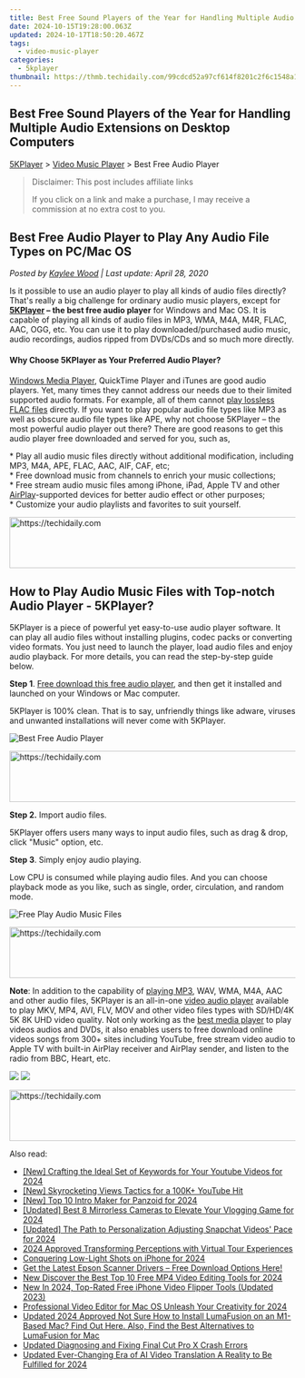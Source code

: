 ```yaml
---
title: Best Free Sound Players of the Year for Handling Multiple Audio Extensions on Desktop Computers
date: 2024-10-15T19:28:00.063Z
updated: 2024-10-17T18:50:20.467Z
tags:
  - video-music-player
categories:
  - 5kplayer
thumbnail: https://thmb.techidaily.com/99cdcd52a97cf614f8201c2f6c1548a1b624555fb8174bc800fefef62451d14a.jpg
---
```


## Best Free Sound Players of the Year for Handling Multiple Audio Extensions on Desktop Computers

[5KPlayer](https://tools.techidaily.com/5kplayer/products/) \> [Video Music Player](https://tools.techidaily.com/5kplayer/video-music-player/) \> Best Free Audio Player

>  Disclaimer: This post includes affiliate links
>
>  If you click on a link and make a purchase, I may receive a commission at no extra cost to you.
>

## Best Free Audio Player to Play Any Audio File Types on PC/Mac OS

 _Posted by [Kaylee Wood](https://www.quora.com/profile/Amanda-Hu-21) | Last update: April 28, 2020_

Is it possible to use an audio player to play all kinds of audio files directly? That's really a big challenge for ordinary audio music players, except for **[5KPlayer](https://tools.techidaily.com/5kplayer/products/) – the best free audio player** for Windows and Mac OS. It is capable of playing all kinds of audio files in MP3, WMA, M4A, M4R, FLAC, AAC, OGG, etc. You can use it to play downloaded/purchased audio music, audio recordings, audios ripped from DVDs/CDs and so much more directly. 

#### **Why Choose 5KPlayer as Your Preferred Audio Player?**

[Windows Media Player](https://tools.techidaily.com/5kplayer/video-music-player/), QuickTime Player and iTunes are good audio players. Yet, many times they cannot address our needs due to their limited supported audio formats. For example, all of them cannot [play lossless FLAC files](https://tools.techidaily.com/5kplayer/video-music-player/) directly. If you want to play popular audio file types like MP3 as well as obscure audio file types like APE, why not choose 5KPlayer – the most powerful audio player out there? There are good reasons to get this audio player free downloaded and served for you, such as,

\* Play all audio music files directly without additional modification, including MP3, M4A, APE, FLAC, AAC, AIF, CAF, etc;  
\* Free download music from channels to enrich your music collections;  
\* Free stream audio music files among iPhone, iPad, Apple TV and other [AirPlay](https://tools.techidaily.com/5kplayer/airplay/)\-supported devices for better audio effect or other purposes;  
\* Customize your audio playlists and favorites to suit yourself.

<!-- affiliate ads begin -->
<a href="https://aligracehair.sjv.io/c/5597632/1880944/19272" target="_top" id="1880944">
  <img src="//a.impactradius-go.com/display-ad/19272-1880944" border="0" alt="https://techidaily.com" width="728" height="90"/>
</a>
<img height="0" width="0" src="https://aligracehair.sjv.io/i/5597632/1880944/19272" style="position:absolute;visibility:hidden;" border="0" />
<!-- affiliate ads end -->

## How to Play Audio Music Files with Top-notch Audio Player - 5KPlayer?

5KPlayer is a piece of powerful yet easy-to-use audio player software. It can play all audio files without installing plugins, codec packs or converting video formats. You just need to launch the player, load audio files and enjoy audio playback. For more details, you can read the step-by-step guide below.

**Step 1**. [Free download this free audio player](https://tools.techidaily.com/5kplayer/products/), and then get it installed and launched on your Windows or Mac computer.

5KPlayer is 100% clean. That is to say, unfriendly things like adware, viruses and unwanted installations will never come with 5KPlayer.

![Best Free Audio Player](https://www.5kplayer.com/video-music-player/img/free-music-player.jpg) 

<!-- affiliate ads begin -->
<a href="https://laganoo.pxf.io/c/5597632/1657399/16446" target="_top" id="1657399">
  <img src="//a.impactradius-go.com/display-ad/16446-1657399" border="0" alt="https://techidaily.com" width="728" height="90"/>
</a>
<img height="0" width="0" src="https://laganoo.pxf.io/i/5597632/1657399/16446" style="position:absolute;visibility:hidden;" border="0" />
<!-- affiliate ads end -->

**Step 2.** Import audio files.

5KPlayer offers users many ways to input audio files, such as drag & drop, click "Music" option, etc. 

**Step 3**. Simply enjoy audio playing.

Low CPU is consumed while playing audio files. And you can choose playback mode as you like, such as single, order, circulation, and random mode.

![Free Play Audio Music Files](https://www.5kplayer.com/video-music-player/img/flac-music-player.jpg) 

<!-- affiliate ads begin -->
<a href="https://aligracehair.sjv.io/c/5597632/2115937/19272" target="_top" id="2115937">
  <img src="//a.impactradius-go.com/display-ad/19272-2115937" border="0" alt="https://techidaily.com" width="728" height="90"/>
</a>
<img height="0" width="0" src="https://aligracehair.sjv.io/i/5597632/2115937/19272" style="position:absolute;visibility:hidden;" border="0" />
<!-- affiliate ads end -->

**Note**: In addition to the capability of [playing MP3](https://tools.techidaily.com/5kplayer/video-music-player/), WAV, WMA, M4A, AAC and other audio files, 5KPlayer is an all-in-one [video audio player](https://tools.techidaily.com/5kplayer/video-music-player/) available to play MKV, MP4, AVI, FLV, MOV and other video files types with SD/HD/4K 5K 8K UHD video quality. Not only working as the [best media player](https://tools.techidaily.com/5kplayer/video-music-player/) to play videos audios and DVDs, it also enables users to free download online videos songs from 300+ sites including YouTube, free stream video audio to Apple TV with built-in AirPlay receiver and AirPlay sender, and listen to the radio from BBC, Heart, etc. 

[![](https://www.5kplayer.com/video-music-player/../button/freedownbackwin.png)](https://tools.techidaily.com/5kplayer/products/) [![](https://www.5kplayer.com/video-music-player/../button/freedownbackmac.png)](https://tools.techidaily.com/5kplayer/products/)

<!-- affiliate ads begin -->
<a href="https://appsumo.8odi.net/c/5597632/2130875/7443" target="_top" id="2130875">
  <img src="//a.impactradius-go.com/display-ad/7443-2130875" border="0" alt="https://techidaily.com" width="728" height="90"/>
</a>
<img height="0" width="0" src="https://appsumo.8odi.net/i/5597632/2130875/7443" style="position:absolute;visibility:hidden;" border="0" />
<!-- affiliate ads end -->

<ins class="adsbygoogle"
     style="display:block"
     data-ad-format="autorelaxed"
     data-ad-client="ca-pub-7571918770474297"
     data-ad-slot="1223367746"></ins>

<ins class="adsbygoogle"
     style="display:block"
     data-ad-client="ca-pub-7571918770474297"
     data-ad-slot="8358498916"
     data-ad-format="auto"
     data-full-width-responsive="true"></ins>

<span class="atpl-alsoreadstyle">Also read:</span>
<div><ul>
<li><a href="https://facebook-record-videos.techidaily.com/new-crafting-the-ideal-set-of-keywords-for-your-youtube-videos-for-2024/"><u>[New] Crafting the Ideal Set of Keywords for Your Youtube Videos for 2024</u></a></li>
<li><a href="https://extra-skills.techidaily.com/new-skyrocketing-views-tactics-for-a-100kplus-youtube-hit/"><u>[New] Skyrocketing Views Tactics for a 100K+ YouTube Hit</u></a></li>
<li><a href="https://fox-hovers.techidaily.com/new-top-10-intro-maker-for-panzoid-for-2024/"><u>[New] Top 10 Intro Maker for Panzoid for 2024</u></a></li>
<li><a href="https://youtube-tips.techidaily.com/ed-best-8-mirrorless-cameras-to-elevate-your-vlogging-game-for-2024/"><u>[Updated] Best 8 Mirrorless Cameras to Elevate Your Vlogging Game for 2024</u></a></li>
<li><a href="https://fox-helps.techidaily.com/updated-the-path-to-personalization-adjusting-snapchat-videos-pace-for-2024/"><u>[Updated] The Path to Personalization Adjusting Snapchat Videos' Pace for 2024</u></a></li>
<li><a href="https://some-guidance.techidaily.com/2024-approved-transforming-perceptions-with-virtual-tour-experiences/"><u>2024 Approved Transforming Perceptions with Virtual Tour Experiences</u></a></li>
<li><a href="https://article-tips.techidaily.com/conquering-low-light-shots-on-iphone-for-2024/"><u>Conquering Low-Light Shots on iPhone for 2024</u></a></li>
<li><a href="https://hardware-help.techidaily.com/get-the-latest-epson-scanner-drivers-free-download-options-here/"><u>Get the Latest Epson Scanner Drivers – Free Download Options Here!</u></a></li>
<li><a href="https://video-ai-editor.techidaily.com/new-discover-the-best-top-10-free-mp4-video-editing-tools-for-2024/"><u>New Discover the Best Top 10 Free MP4 Video Editing Tools for 2024</u></a></li>
<li><a href="https://video-ai-editor.techidaily.com/new-in-2024-top-rated-free-iphone-video-flipper-tools-updated-2023/"><u>New In 2024, Top-Rated Free iPhone Video Flipper Tools (Updated 2023)</u></a></li>
<li><a href="https://video-ai-editor.techidaily.com/professional-video-editor-for-mac-os-unleash-your-creativity-for-2024/"><u>Professional Video Editor for Mac OS Unleash Your Creativity for 2024</u></a></li>
<li><a href="https://video-ai-editor.techidaily.com/updated-2024-approved-not-sure-how-to-install-lumafusion-on-an-m1-based-mac-find-out-here-also-find-the-best-alternatives-to-lumafusion-for-mac/"><u>Updated 2024 Approved Not Sure How to Install LumaFusion on an M1-Based Mac? Find Out Here. Also, Find the Best Alternatives to LumaFusion for Mac</u></a></li>
<li><a href="https://video-ai-editor.techidaily.com/updated-diagnosing-and-fixing-final-cut-pro-x-crash-errors/"><u>Updated Diagnosing and Fixing Final Cut Pro X Crash Errors</u></a></li>
<li><a href="https://ai-video-translation.techidaily.com/updated-ever-changing-era-of-ai-video-translation-a-reality-to-be-fulfilled-for-2024/"><u>Updated Ever-Changing Era of AI Video Translation A Reality to Be Fulfilled for 2024</u></a></li>
</ul></div>

